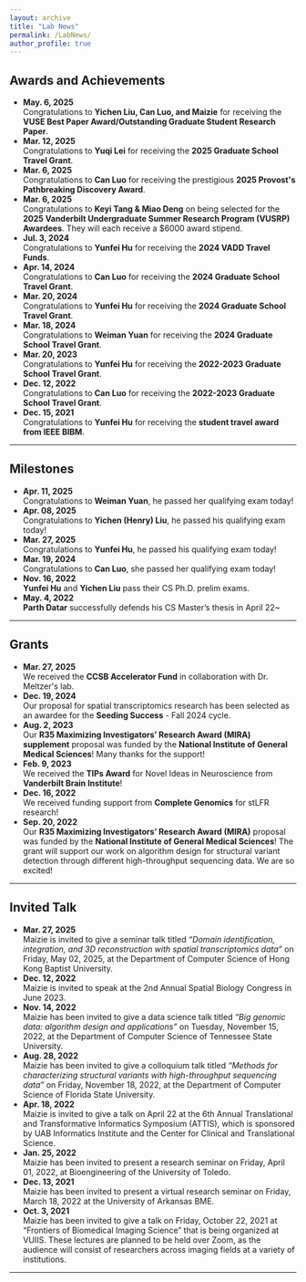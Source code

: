 ```yaml
---
layout: archive
title: "Lab News"
permalink: /LabNews/
author_profile: true
---
```


## Awards and Achievements
- **May. 6, 2025**  
  Congratulations to **Yichen Liu, Can Luo, and Maizie** for receiving the **VUSE Best Paper Award/Outstanding Graduate Student Research Paper**.
- **Mar. 12, 2025**  
  Congratulations to **Yuqi Lei** for receiving the **2025 Graduate School Travel Grant**.
- **Mar. 6, 2025**  
  Congratulations to **Can Luo** for receiving the prestigious **2025 Provost's Pathbreaking Discovery Award**.
- **Mar. 6, 2025**  
  Congratulations to **Keyi Tang & Miao Deng** on being selected for the  **2025 Vanderbilt Undergraduate Summer Research Program (VUSRP) Awardees**. They will each receive a $6000 award stipend.
- **Jul. 3, 2024**  
  Congratulations to **Yunfei Hu** for receiving the **2024 VADD Travel Funds**.
- **Apr. 14, 2024**  
  Congratulations to **Can Luo** for receiving the **2024 Graduate School Travel Grant**.
- **Mar. 20, 2024**  
  Congratulations to **Yunfei Hu** for receiving the **2024 Graduate School Travel Grant**.
- **Mar. 18, 2024**  
  Congratulations to **Weiman Yuan** for receiving the **2024 Graduate School Travel Grant**.
- **Mar. 20, 2023**  
  Congratulations to **Yunfei Hu** for receiving the **2022-2023 Graduate School Travel Grant**.
- **Dec. 12, 2022**    
  Congratulations to **Can Luo** for receiving the **2022-2023 Graduate School Travel Grant**.
- **Dec. 15, 2021**     
  Congratulations to **Yunfei Hu** for receiving the **student travel award from IEEE BIBM**.

---

## Milestones
- **Apr. 11, 2025**  
  Congratulations to **Weiman Yuan**, he passed her qualifying exam today!
- **Apr. 08, 2025**  
  Congratulations to **Yichen (Henry) Liu**, he passed his qualifying exam today!  
- **Mar. 27, 2025**  
  Congratulations to **Yunfei Hu**, he passed his qualifying exam today!  
- **Mar. 19, 2024**  
  Congratulations to **Can Luo**, she passed her qualifying exam today!
- **Nov. 16, 2022**  
  **Yunfei Hu** and **Yichen Liu** pass their CS Ph.D. prelim exams.
- **May. 4, 2022**  
  **Parth Datar** successfully defends his CS Master’s thesis in April 22~

---


## Grants
- **Mar. 27, 2025**    
  We received the **CCSB Accelerator Fund** in collaboration with Dr. Meltzer's lab.    
- **Dec. 19, 2024**    
  Our proposal for spatial transcriptomics research has been selected as an awardee for the **Seeding Success** -  Fall 2024 cycle.  
- **Aug. 2, 2023**     
  Our **R35 Maximizing Investigators’ Research Award (MIRA) supplement** proposal was funded by the **National Institute of General Medical Sciences**! Many thanks for the support!
- **Feb. 9, 2023**   
  We received the **TIPs Award** for Novel Ideas in Neuroscience from **Vanderbilt Brain Institute**!
- **Dec. 16, 2022**    
  We received funding support from **Complete Genomics** for stLFR research!
- **Sep. 20, 2022**    
  Our **R35 Maximizing Investigators’ Research Award (MIRA)** proposal was funded by the **National Institute of General Medical Sciences**! The grant will support our work on algorithm design for structural variant detection through different high-throughput sequencing data. We are so excited!

---


## Invited Talk
- **Mar. 27, 2025**  
  Maizie is invited to give a seminar talk titled *“Domain identification, integration, and 3D reconstruction with spatial
transcriptomics data”* on Friday, May 02, 2025, at the Department of Computer Science of Hong Kong Baptist University.
- **Dec. 12, 2022**  
  Maizie is invited to speak at the 2nd Annual Spatial Biology Congress in June 2023.
- **Nov. 14, 2022**   
  Maizie has been invited to give a data science talk titled *“Big genomic data: algorithm design and applications”* on Tuesday, November 15, 2022, at the Department of Computer Science of Tennessee State University.
- **Aug. 28, 2022**     
  Maizie has been invited to give a colloquium talk titled *“Methods for characterizing structural variants with high-throughput sequencing data”* on Friday, November 18, 2022, at the Department of Computer Science of Florida State University.
- **Apr. 18, 2022**    
  Maizie is invited to give a talk on April 22 at the 6th Annual Translational and Transformative Informatics Symposium (ATTIS), which is sponsored by UAB Informatics Institute and the Center for Clinical and Translational Science. 
- **Jan. 25, 2022**    
  Maizie has been invited to present a research seminar on Friday, April 01, 2022, at Bioengineering of the University of Toledo.   
- **Dec. 13, 2021**    
  Maizie has been invited to present a virtual research seminar on Friday, March 18, 2022 at the University of Arkansas BME.
- **Oct. 3, 2021**    
  Maizie has been invited to give a talk on Friday, October 22, 2021 at “Frontiers of Biomedical Imaging Science” that is being organized at VUIIS. These lectures are planned to be held over Zoom, as the audience will consist of researchers across imaging fields at a variety of institutions.

---

